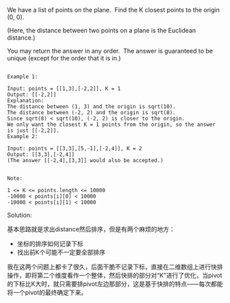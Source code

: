 We have a list of points on the plane.  Find the K closest points to the origin (0, 0).

(Here, the distance between two points on a plane is the Euclidean distance.)

You may return the answer in any order.  The answer is guaranteed to be unique (except for the order that it is in.)

```
 
Example 1:

Input: points = [[1,3],[-2,2]], K = 1
Output: [[-2,2]]
Explanation: 
The distance between (1, 3) and the origin is sqrt(10).
The distance between (-2, 2) and the origin is sqrt(8).
Since sqrt(8) < sqrt(10), (-2, 2) is closer to the origin.
We only want the closest K = 1 points from the origin, so the answer is just [[-2,2]].
Example 2:

Input: points = [[3,3],[5,-1],[-2,4]], K = 2
Output: [[3,3],[-2,4]]
(The answer [[-2,4],[3,3]] would also be accepted.)
 

Note:

1 <= K <= points.length <= 10000
-10000 < points[i][0] < 10000
-10000 < points[i][1] < 10000
```

Solution:

基本思路就是求出distance然后排序，但是有两个麻烦的地方：
- 坐标的排序如何记录下标
- 找出前K个可能不一定要全部排序

我在这两个问题上都卡了很久，后面干脆不记录下标，直接在二维数组上进行快排操作，即将第二个维度看作一个整体，然后快排的部分对“K”进行了优化，当pivot的下标比K大时，就只需要排pivot左边那部分，这是基于快排的特点——每次都能将一个pivot的最终确定下来。
